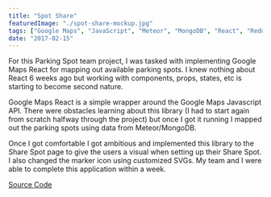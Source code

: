 ```yaml
---
title: "Spot Share"
featuredImage: "./spot-share-mockup.jpg"
tags: ["Google Maps", "JavaScript", "Meteor", "MongoDB", "React", "Redux"]
date: "2017-02-15"
---
```


For this Parking Spot team project, I was tasked with implementing Google Maps React for mapping out available parking spots. I knew nothing about React 6 weeks ago but working with components, props, states, etc is starting to become second nature.

Google Maps React is a simple wrapper around the Google Maps Javascript API. There were obstacles learning about this library (I had to start again from scratch halfway through the project) but once I got it running I mapped out the parking spots using data from Meteor/MongoDB.

Once I got comfortable I got ambitious and implemented this library to the Share Spot page to give the users a visual when setting up their Share Spot. I also changed the marker icon using customized SVGs. My team and I were able to complete this application within a week.

<a class="primary-button" href="https://github.com/jonathanfunk/spot-share" target="_blank">Source Code</a>
